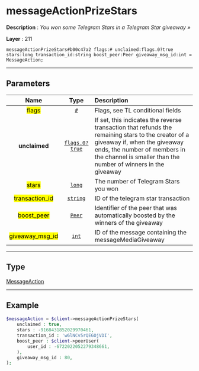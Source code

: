 # messageActionPrizeStars

**Description** : *You won some Telegram Stars in a Telegram Star giveaway »*

**Layer** : 211

```tl
messageActionPrizeStars#b00c47a2 flags:# unclaimed:flags.0?true stars:long transaction_id:string boost_peer:Peer giveaway_msg_id:int = MessageAction;
```

---

## Parameters

| Name | Type | Description |
| :---: | :---: | :--- |
| <mark>flags</mark> | [`#`](type/#) | Flags, see TL conditional fields |
| **unclaimed** | [`flags.0?true`](type/true) | If set, this indicates the reverse transaction that refunds the remaining stars to the creator of a giveaway if, when the giveaway ends, the number of members in the channel is smaller than the number of winners in the giveaway |
| <mark>stars</mark> | [`long`](type/long) | The number of Telegram Stars you won |
| <mark>transaction_id</mark> | [`string`](type/string) | ID of the telegram star transaction |
| <mark>boost_peer</mark> | [`Peer`](type/Peer) | Identifier of the peer that was automatically boosted by the winners of the giveaway |
| <mark>giveaway_msg_id</mark> | [`int`](type/int) | ID of the message containing the messageMediaGiveaway |

---

## Type

[MessageAction](type/MessageAction)

---

## Example

```php
$messageAction = $client->messageActionPrizeStars(
	unclaimed : true,
	stars : -9168431852029970461,
	transaction_id : 'w6lNCv5rQEGOjVDI',
	boost_peer : $client->peerUser(
		user_id : -6722022052279348661,
	),
	giveaway_msg_id : 80,
);
```